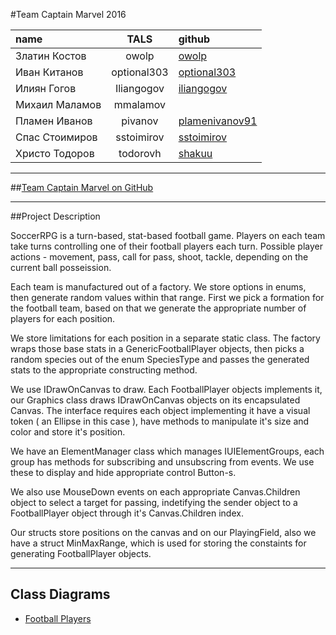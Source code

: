 #Team Captain Marvel 2016

| name | TALS | github 
| :------------------ | :-------------------: | :--------------------|
| Златин Костов | owolp | [owolp](https://github.com/owolp) |
| Иван Китанов | optional303 | [optional303](https://github.com/optional303) |
| Илиян Гогов | Iliangogov | [iliangogov](https://github.com/iliangogov) |
| Михаил Маламов | mmalamov |  |
| Пламен Иванов | pivanov | [plamenivanov91](https://github.com/plamenivanov91) | 
| Спас Стоимиров | sstoimirov | [sstoimirov](https://github.com/sstoimirov) |
| Христо Тодоров | todorovh | [shakuu](https://github.com/shakuu) |

------------------
##[Team Captain Marvel on GitHub](https://github.com/Team-Captain-Marvel-2016)

------------------
##Project Description

SoccerRPG is a turn-based, stat-based football game. Players on each team take turns controlling one of their football players each turn.
Possible player actions - movement, pass, call for pass, shoot, tackle, depending on the current ball posseission.

Each team is manufactured out of a factory. We store options in enums, then generate random values within that range. First we pick a formation for the football team, based on that we generate the appropriate number of players for each position.

We store limitations for each position in a separate static class. The factory wraps those base stats in a GenericFootballPlayer objects, then picks a random species out of the enum SpeciesType and passes the generated stats to the appropriate constructing method.

We use IDrawOnCanvas to draw. Each FootballPlayer objects implements it, our Graphics class draws IDrawOnCanvas objects on its encapsulated Canvas. The interface requires each object implementing it have a visual token ( an Ellipse in this case ), have methods to manipulate it's size and color and store it's position.

We have an ElementManager class which manages IUIElementGroups, each group has methods for subscribing and unsubscring from events. We use these to display and hide appropriate control Button-s.

We also use MouseDown events on each appropriate Canvas.Children object to select a target for passing, indetifying the sender object to a FootballPlayer object through it's Canvas.Children index.

Our structs store positions on the canvas and on our PlayingField, also we have a struct MinMaxRange, which is used for storing the constaints for generating FootballPlayer objects.

------------------
## Class Diagrams
  - [Football Players](https://github.com/Team-Captain-Marvel-2016/TeamWorkSkeletonSample/blob/master/TeamWorkSkeleton/FootballPlayerAssembly/FootballPlayerDiagram.cd0)

  
